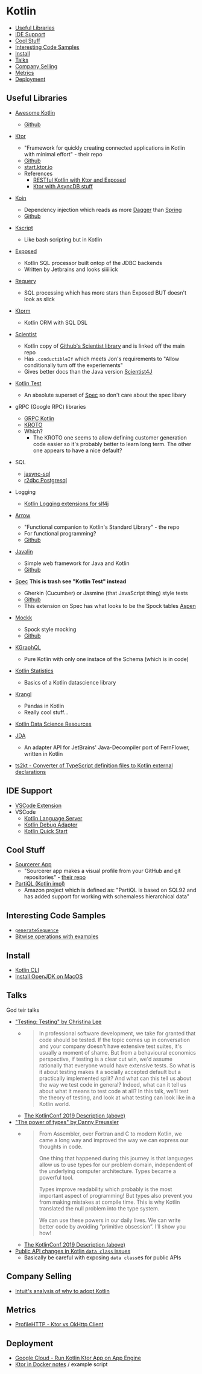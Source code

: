 # Kotlin

<!-- TOC depthFrom:2 -->

- [Useful Libraries](#useful-libraries)
- [IDE Support](#ide-support)
- [Cool Stuff](#cool-stuff)
- [Interesting Code Samples](#interesting-code-samples)
- [Install](#install)
- [Talks](#talks)
- [Company Selling](#company-selling)
- [Metrics](#metrics)
- [Deployment](#deployment)

<!-- /TOC -->

## Useful Libraries

- [Awesome Kotlin](https://kotlin.link/)
    - [Github](https://github.com/KotlinBy/awesome-kotlin)

- [Ktor](https://ktor.io/)
    - "Framework for quickly creating connected applications in Kotlin with minimal effort" - their repo
    - [Github](https://github.com/ktorio/ktor)
    - [start.ktor.io](https://start.ktor.io/#)
    - References
        - [RESTful Kotlin with Ktor and Exposed](https://ryanharrison.co.uk/2018/04/14/kotlin-ktor-exposed-starter.html)
        - [Ktor with AsyncDB stuff](https://github.com/TechEmpower/FrameworkBenchmarks/tree/master/frameworks/Kotlin/ktor)
- [Koin](https://insert-koin.io/)
    - Dependency injection which reads as more [Dagger](https://google.github.io/dagger/) than [Spring](https://spring.io/)
    - [Github](https://github.com/InsertKoinIO/koin)
- [Kscript](https://github.com/holgerbrandl/kscript)
    - Like bash scripting but in Kotlin
- [Exposed](https://github.com/jetbrains/Exposed)
    - Kotlin SQL processor built ontop of the JDBC backends
    - Written by Jetbrains and looks siiiiiick
- [Requery](https://github.com/requery/requery)
    - SQL processing which has more stars than Exposed BUT doesn't look as slick
- [Ktorm](https://ktorm.liuwj.me/)
    - Kotlin ORM with SQL DSL
- [Scientist](https://github.com/spoptchev/scientist)
    - Kotlin copy of [Github's Scientist library](https://github.com/github/scientist) and is linked off the main repo
    - Has `.conductibleIf` which meets Jon's requirements to "Allow conditionally turn off the experiements"
    - Gives better docs than the Java version [Scientist4J](https://github.com/rawls238/Scientist4J)
- [Kotlin Test](https://github.com/kotlintest/kotlintest)
    - An absolute superset of [Spec](https://spekframework.org/) so don't care about the spec libary
- gRPC (Google RPC) libraries
    - [GRPC Kotlin](https://github.com/rouzwawi/grpc-kotlin)
    - [KROTO](https://github.com/marcoferrer/kroto-plus)
    - Which?
        - The KROTO one seems to allow defining customer generation code easier so it's probably better to learn long term. The other one appears to have a nice default?
- SQL
    - [jasync-sql](https://github.com/jasync-sql/jasync-sql)
    - [r2dbc Postgresql](https://github.com/r2dbc/r2dbc-postgresql)
- Logging
    - [Kotlin Logging extensions for slf4j](https://github.com/MicroUtils/kotlin-logging)

- [Arrow](https://arrow-kt.io/)
    - "Functional companion to Kotlin's Standard Library" - the repo
    - For functional programming?
    - [Github](https://github.com/arrow-kt/arrow)
- [Javalin](https://javalin.io/)
    - Simple web framework for Java and Kotlin
    - [Github](https://github.com/tipsy/javalin)
- [Spec](https://spekframework.org) **This is trash see "Kotlin Test" instead**
    - Gherkin (Cucumber) or Jasmine (that JavaScript thing) style tests
    - [Github](https://github.com/spekframework/spek/)
    - This extension on Spec has what looks to be the Spock tables [Aspen](https://github.com/dam5s/aspen)
- [Mockk](https://mockk.io)
    - Spock style mocking
    - [Github](https://github.com/mockk/mockk)

- [KGraphQL](https://github.com/pgutkowski/KGraphQL)
    - Pure Kotlin with only one instace of the Schema (which is in code)
- [Kotlin Statistics](https://github.com/thomasnield/kotlin-statistics)
    - Basics of a Kotlin datascience library
- [Krangl](https://github.com/holgerbrandl/krangl)
    - Pandas in Kotlin
    - Really cool stuff...
- [Kotlin Data Science Resources](https://github.com/thomasnield/kotlin-data-science-resources)

- [JDA](https://github.com/mcdh/jda)
    - An adapter API for JetBrains' Java-Decompiler port of FernFlower, written in Kotlin

- [ts2kt - Converter of TypeScript definition files to Kotlin external declarations](https://github.com/Kotlin/ts2kt)

## IDE Support

- [VSCode Extension](https://github.com/mathiasfrohlich/vscode-kotlin)
- VSCode
    - [Kotlin Language Server](https://github.com/fwcd/KotlinLanguageServer)
    - [Kotlin Debug Adapter](https://github.com/fwcd/KotlinDebugAdapter)
    - [Kotlin Quick Start](https://github.com/fwcd/KotlinQuickStart)

## Cool Stuff

- [Sourcerer App](https://sourcerer.io/start)
    - "Sourcerer app makes a visual profile from your GitHub and git repositories" - [their repo](https://github.com/sourcerer-io/sourcerer-app)
- [PartiQL (Kotlin impl)](https://github.com/partiql/partiql-lang-kotlin)
    - Amazon project which is defined as: "PartiQL is based on SQL92 and has added support for working with schemaless hierarchical data"

## Interesting Code Samples

- [`generateSequence`](https://kotlinlang.org/api/latest/jvm/stdlib/kotlin.sequences/generate-sequence.html)
- [Bitwise operations with examples](https://www.programiz.com/kotlin-programming/bitwise)

## Install

- [Kotlin CLI](https://kotlinlang.org/docs/tutorials/command-line.html)
- [Install OpenJDK on MacOS](https://solarianprogrammer.com/2018/09/28/installing-openjdk-macos/)

## Talks

God teir talks

- ["Testing: Testing" by Christina Lee](https://www.youtube.com/watch?v=SIr7mcnVy98&t=3s)
    - > In professional software development, we take for granted that code should be tested. If the topic comes up in conversation and your company doesn't have extensive test suites, it's usually a moment of shame. But from a behavioural economics perspective, if testing is a clear cut win, we'd assume rationally that everyone would have extensive tests. So what is it about testing makes it a socially accepted default but a practically implemented split? And what can this tell us about the way we test code in general? Indeed, what can it tell us about what it means to test code at all? In this talk, we'll test the theory of testing, and look at what testing can look like in a Kotlin world.
    - [The KotlinConf 2019 Description (above)](https://kotlinconf.com/talks/6-dec/137063)
- ["The power of types" by Danny Preussler](https://www.youtube.com/watch?v=t3DBzaeid74)
    - > From Assembler, over Fortran and C to modern Kotlin, we came a long way and improved the way we can express our thoughts in code.
      >
      > One thing that happened during this journey is that languages allow us to use types for our problem domain, independent of the underlying computer architecture. Types became a powerful tool.
      >
      > Types improve readability which probably is the most important aspect of programming! But types also prevent you from making mistakes at compile time. This is why Kotlin translated the null problem into the type system.
      >
      > We can use these powers in our daily lives. We can write better code by avoiding “primitive obsession”. I’ll show you how!
    - [The KotlinConf 2019 Description (above)](https://kotlinconf.com/talks/6-dec/100283)  
- [Public API changes in Kotlin `data class` issues](https://jakewharton.com/public-api-challenges-in-kotlin/)
    - Basically be careful with exposing `data class`es for public APIs

## Company Selling

- [Intuit's analysis of why to adopt Kotlin](https://www.intuit.com/blog/uncategorized/kotlin-development-plan/)

## Metrics

- [ProfileHTTP - Ktor vs OkHttp Client](https://github.com/brendanw/profilehttp)

## Deployment

- [Google Cloud - Run Kotlin Ktor App on App Engine](https://cloud.google.com/community/tutorials/kotlin-ktor-app-engine-java8)
- [Ktor in Docker notes](https://github.com/ktorio/ktor/issues/1423) / example script
